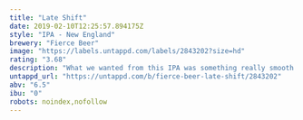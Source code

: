 ```yaml
---
title: "Late Shift"
date: 2019-02-10T12:25:57.894175Z
style: "IPA - New England"
brewery: "Fierce Beer"
image: "https://labels.untappd.com/labels/2843202?size=hd"
rating: "3.68"
description: "What we wanted from this IPA was something really smooth. To our soft  water profile we added late hops for flavour and aroma, and left bitterness back home watching TV. Smooth as your favourite DJ effortlessly mixing beats during the late night set.."
untappd_url: "https://untappd.com/b/fierce-beer-late-shift/2843202"
abv: "6.5"
ibu: "0"
robots: noindex,nofollow
---
```

